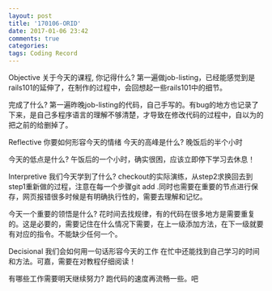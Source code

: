 ```yaml
---
layout: post
title: '170106-ORID'
date: 2017-01-06 23:42
comments: true
categories:  
tags: Coding Record
---
```

Objective
关于今天的课程, 你记得什么?
第一遍做job-listing，已经能感觉到是rails101的延伸了，在制作的过程中，会回想起一些rails101中的细节。

完成了什么?
第一遍昨晚job-listing的代码，自己手写的。有bug的地方也记录了下来，是自己多程序语言的理解不够清楚，才导致在修改代码的过程中，自以为的把之前的给删掉了。

Reflective
你要如何形容今天的情绪
今天的高峰是什么?
晚饭后的半个小时

今天的低点是什么?
午饭后的一个小时，确实很困，应该立即停下学习去休息！

Interpretive
我们今天学到了什么?
checkout的实际演练，从step2求换回去到step1重新做的过程，注意在每一个步骤git add .同时也需要在重要的节点进行保存，网页报错很多时候是有明确执行性的，需要去理解和记忆。

今天一个重要的领悟是什么?
花时间去找规律，有的代码在很多地方是需要重复的。这是必要的，需要记住在什么情况下需要，在上一级添加方法，在下一级就要有对应的指令。不能缺少任何一个。

Decisional
我们会如何用一句话形容今天的工作
在忙中还能找到自己学习的时间和方法。可嘉，需要在对教程仔细阅读！

有哪些工作需要明天继续努力?
跑代码的速度再流畅一些。吧
